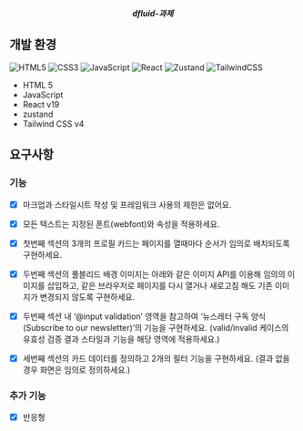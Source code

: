 <b><i><p align="center">dfluid-과제</p></i></b>

## 개발 환경

![HTML5](https://img.shields.io/badge/html5-%23E34F26.svg?style=for-the-badge&logo=html5&logoColor=white)
![CSS3](https://img.shields.io/badge/css3-%231572B6.svg?style=for-the-badge&logo=css3&logoColor=white)
![JavaScript](https://img.shields.io/badge/javascript-%23323330.svg?style=for-the-badge&logo=javascript&logoColor=%23F7DF1E)
![React](https://img.shields.io/badge/react-%2320232a.svg?style=for-the-badge&logo=react&logoColor=%2361DAFB)
![Zustand](https://img.shields.io/badge/Zustand-brown.svg?style=for-the-badge&logo=&logoColor=white)
![TailwindCSS](https://img.shields.io/badge/tailwindcss-%2338B2AC.svg?style=for-the-badge&logo=tailwind-css&logoColor=white)

- HTML 5
- JavaScript
- React v19
- zustand
- Tailwind CSS v4

## 요구사항
### 기능
- [x] 마크업과 스타일시트 작성 및 프레임워크 사용의 제한은 없어요.

- [x] 모든 텍스트는 지정된 폰트(webfont)와 속성을 적용하세요.
  
- [x] 첫번째 섹션의 3개의 프로필 카드는 페이지를 열때마다 순서가 임의로 배치되도록 구현하세요.
 
- [x] 두번째 섹션의 풀블리드 배경 이미지는 아래와 같은 이미지 API를 이용해 임의의 이미지를 삽입하고, 
같은 브라우저로 페이지를 다시 열거나 새로고침 해도 기존 이미지가 변경되지 않도록 구현하세요.
  
- [x] 두번째 섹션 내 ‘@input validation’ 영역을 참고하여 ‘뉴스레터 구독 양식(Subscribe to our newsletter)’의 기능을 구현하세요.
(valid/invalid 케이스의 유효성 검증 결과 스타일과 기능을 해당 영역에 적용하세요.)

- [x] 세번째 섹션의 카드 데이터를 정의하고 2개의 필터 기능을 구현하세요.
(결과 없을 경우 화면은 임의로 정의하세요.)

### 추가 기능
- [x] 반응형

